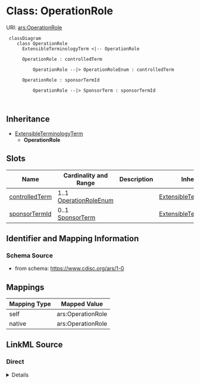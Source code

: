 # Class: OperationRole



URI: [ars:OperationRole](https://www.cdisc.org/ars/1-0/OperationRole)



```mermaid
 classDiagram
    class OperationRole
      ExtensibleTerminologyTerm <|-- OperationRole
      
      OperationRole : controlledTerm
        
          OperationRole --|> OperationRoleEnum : controlledTerm
        
      OperationRole : sponsorTermId
        
          OperationRole --|> SponsorTerm : sponsorTermId
        
      
```





## Inheritance
* [ExtensibleTerminologyTerm](ExtensibleTerminologyTerm.md)
    * **OperationRole**



## Slots

| Name | Cardinality and Range | Description | Inheritance |
| ---  | --- | --- | --- |
| [controlledTerm](controlledTerm.md) | 1..1 <br/> [OperationRoleEnum](OperationRoleEnum.md) |  | [ExtensibleTerminologyTerm](ExtensibleTerminologyTerm.md) |
| [sponsorTermId](sponsorTermId.md) | 0..1 <br/> [SponsorTerm](SponsorTerm.md) |  | [ExtensibleTerminologyTerm](ExtensibleTerminologyTerm.md) |









## Identifier and Mapping Information







### Schema Source


* from schema: https://www.cdisc.org/ars/1-0





## Mappings

| Mapping Type | Mapped Value |
| ---  | ---  |
| self | ars:OperationRole |
| native | ars:OperationRole |





## LinkML Source

<!-- TODO: investigate https://stackoverflow.com/questions/37606292/how-to-create-tabbed-code-blocks-in-mkdocs-or-sphinx -->

### Direct

<details>
```yaml
name: OperationRole
from_schema: https://www.cdisc.org/ars/1-0
rank: 1000
is_a: ExtensibleTerminologyTerm
slot_usage:
  controlledTerm:
    name: controlledTerm
    domain_of:
    - ExtensibleTerminologyTerm
    range: OperationRoleEnum
    required: true
    value_presence: PRESENT
  sponsorTermId:
    name: sponsorTermId
    domain_of:
    - ExtensibleTerminologyTerm
    value_presence: ABSENT

```
</details>

### Induced

<details>
```yaml
name: OperationRole
from_schema: https://www.cdisc.org/ars/1-0
rank: 1000
is_a: ExtensibleTerminologyTerm
slot_usage:
  controlledTerm:
    name: controlledTerm
    domain_of:
    - ExtensibleTerminologyTerm
    range: OperationRoleEnum
    required: true
    value_presence: PRESENT
  sponsorTermId:
    name: sponsorTermId
    domain_of:
    - ExtensibleTerminologyTerm
    value_presence: ABSENT
attributes:
  controlledTerm:
    name: controlledTerm
    from_schema: https://www.cdisc.org/ars/1-0
    rank: 1000
    alias: controlledTerm
    owner: OperationRole
    domain_of:
    - ExtensibleTerminologyTerm
    range: OperationRoleEnum
    required: true
    value_presence: PRESENT
  sponsorTermId:
    name: sponsorTermId
    from_schema: https://www.cdisc.org/ars/1-0
    rank: 1000
    alias: sponsorTermId
    owner: OperationRole
    domain_of:
    - ExtensibleTerminologyTerm
    range: SponsorTerm
    inlined: false
    value_presence: ABSENT

```
</details>